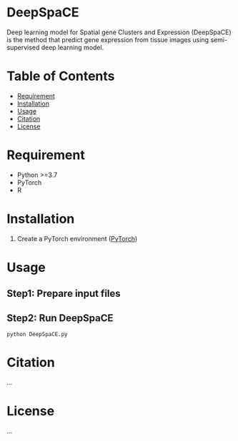 # DeepSpaCE

Deep learning model for Spatial gene Clusters and Expression (DeepSpaCE) is the method that predict gene expression from tissue images using semi-supervised deep learning model.


# Table of Contents
- [Requirement](#requirement)
- [Installation](#installation)
- [Usage](#usage)
- [Citation](#citation)
- [License](#license)

# Requirement
* Python >=3.7
* PyTorch
* R

# Installation
1. Create a PyTorch environment ([PyTorch](https://pytorch.org/)) 


# Usage
## Step1: Prepare input files

## Step2: Run DeepSpaCE

    python DeepSpaCE.py




# Citation
...

# License
...
